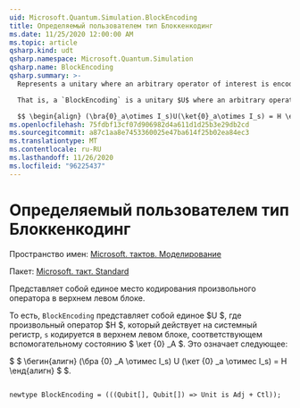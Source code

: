 ```yaml
---
uid: Microsoft.Quantum.Simulation.BlockEncoding
title: Определяемый пользователем тип Блоккенкодинг
ms.date: 11/25/2020 12:00:00 AM
ms.topic: article
qsharp.kind: udt
qsharp.namespace: Microsoft.Quantum.Simulation
qsharp.name: BlockEncoding
qsharp.summary: >-
  Represents a unitary where an arbitrary operator of interest is encoded in the top-left block.

  That is, a `BlockEncoding` is a unitary $U$ where an arbitrary operator $H$ of interest that acts on the system register `s` is encoded in the top- left block corresponding to auxiliary state $\ket{0}_a$. That is,

  $$ \begin{align} (\bra{0}_a\otimes I_s)U(\ket{0}_a\otimes I_s) = H \end{align} $$.
ms.openlocfilehash: 75fdbf13cf07d906982d4a611d1d25b3e29db2cd
ms.sourcegitcommit: a87c1aa8e7453360025e47ba614f25b02ea84ec3
ms.translationtype: MT
ms.contentlocale: ru-RU
ms.lasthandoff: 11/26/2020
ms.locfileid: "96225437"
---
```

# <a name="blockencoding-user-defined-type"></a>Определяемый пользователем тип Блоккенкодинг

Пространство имен: [Microsoft. тактов. Моделирование](xref:Microsoft.Quantum.Simulation)

Пакет: [Microsoft. такт. Standard](https://nuget.org/packages/Microsoft.Quantum.Standard)


Представляет собой единое место кодирования произвольного оператора в верхнем левом блоке.

То есть, `BlockEncoding` представляет собой единое $U $, где произвольный оператор $H $, который действует на системный регистр, `s` кодируется в верхнем левом блоке, соответствующем вспомогательному состоянию $ \кет {0} _A $. Это означает следующее:

$ $ \бегин{алигн} (\бра {0} _A \отимес I_s) U (\кет {0} _a \отимес I_s) = H \енд{алигн} $ $.

```qsharp

newtype BlockEncoding = (((Qubit[], Qubit[]) => Unit is Adj + Ctl));
```

